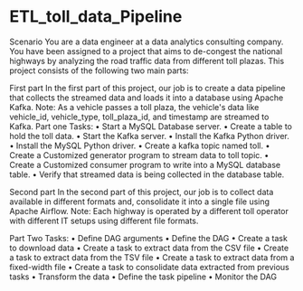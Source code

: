 # ETL_toll_data_Pipeline

Scenario
  You are a data engineer at a data analytics consulting company. You have been assigned to a project that aims to de-congest the national highways by analyzing
  the road traffic data from different toll plazas. This project consists of the following two main parts:

First part
  In the first part of this project, our job is to create a data pipeline that collects the streamed data and loads it into a database using Apache Kafka.
  Note: As a vehicle passes a toll plaza, the vehicle's data like vehicle_id, vehicle_type, toll_plaza_id, and timestamp are streamed to Kafka.
  Part one Tasks:
    • Start a MySQL Database server.
    •	Create a table to hold the toll data.
    •	Start the Kafka server.
    •	Install the Kafka Python driver.
    •	Install the MySQL Python driver.
    •	Create a kafka topic named toll.
    •	Create a Customized generator program to stream data to toll topic.
    •	Create a Customized consumer program to write into a MySQL database table.
    •	Verify that streamed data is being collected in the database table.



Second part
  In the second part of this project, our job is to collect data available in different formats and, consolidate it into a single file using Apache Airflow. 
  Note: Each highway is operated by a different toll operator with different IT setups using different file formats.
  
  Part Two Tasks:
    •	Define DAG arguments 
    •	Define the DAG 
    •	Create a task to download data 
    •	Create a task to extract data from the CSV file 
    •	Create a task to extract data from the TSV file 
    •	Create a task to extract data from a fixed-width file 
    •	Create a task to consolidate data extracted from previous tasks 
    •	Transform the data 
    •	Define the task pipeline 
    •	Monitor the DAG 


